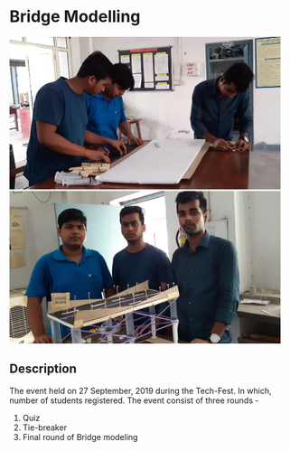 # Bridge Modelling

<img src="https://github.com/ACES-GNDEC/UPLOADS/blob/main/1%20(16).jpg" width="480" height="270">  <img src="https://github.com/ACES-GNDEC/UPLOADS/blob/main/1%20(2).jpg" width="480" height="270">


## Description

The event held on 27 September, 2019 during the Tech-Fest. In which, number of students registered. The event consist of three rounds - 

1. Quiz 
2. Tie-breaker
3. Final round of Bridge modeling


